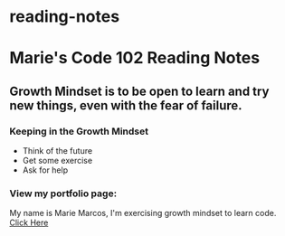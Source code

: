 # reading-notes
# Marie's Code 102 Reading Notes

## Growth Mindset is to be open to learn and try new things, even with the fear of failure. ##

### **Keeping in the Growth Mindset**
- Think of the future
- Get some exercise
- Ask for help

### View my portfolio page:
My name is Marie Marcos, I'm exercising growth mindset to learn code.
[Click Here](https://github.com/Mmarcos01?tab=repositories)

